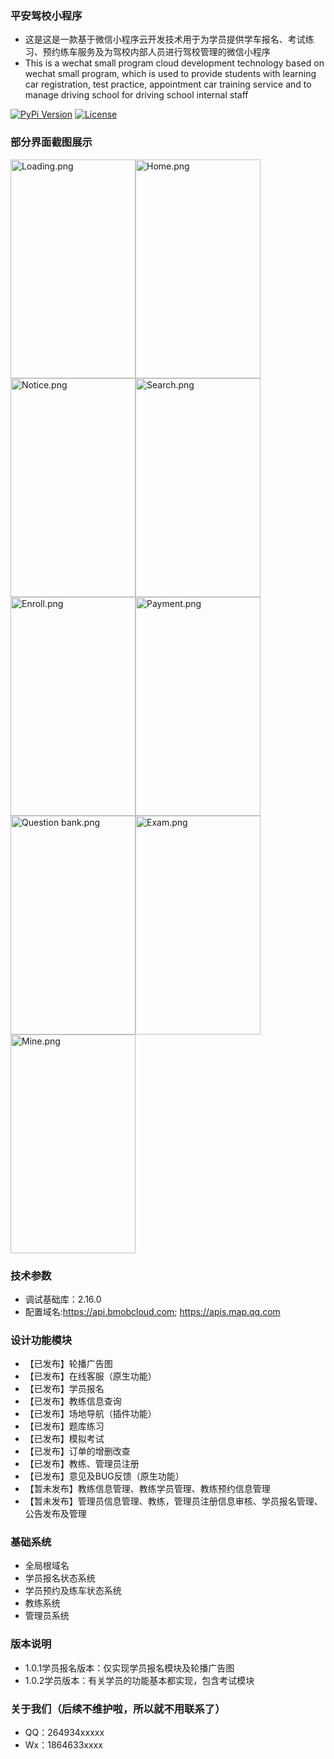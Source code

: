 ### 平安驾校小程序
- 这是这是一款基于微信小程序云开发技术用于为学员提供学车报名、考试练习、预约练车服务及为驾校内部人员进行驾校管理的微信小程序
- This is a wechat small program cloud development technology based on wechat small program, which is used to provide students with learning car registration, test practice, appointment car training service and to manage driving school for driving school internal staff

[![PyPi Version](https://img.shields.io/badge/last%20commit-March%202021-blue)](https://pypi.org/project/mmdnn/)
[![License](https://img.shields.io/badge/size-1906KB-green)](LICENSE)
### 部分界面截图展示
<img src="https://ae04.alicdn.com/kf/Ub65ba84941f347e194d2243771a79290C.jpg" width="200" height="350" alt="Loading.png" title="Loading.png"/><img src="https://ae04.alicdn.com/kf/Ube0596676b3c42d5bcf753432634fa9bW.jpg" alt="Home.png" title="Home.png" width="200" height="350"/><img src="https://sc03.alicdn.com/kf/U7b602c0cf0e4479fad4beddb1ec80a2bS.jpg" alt="Notice.png" title="Notice.png" width="200" height="350"/><img src="https://ae04.alicdn.com/kf/Uceb1ae70b5da43d3883e8050f77a633eE.jpg" alt="Search.png" title="Search.png" width="200" height="350"/><img src="https://ae03.alicdn.com/kf/Uaf045d6f334546bd835cad497a8794faq.jpg" alt="Enroll.png" title="Enroll.png" width="200" height="350"/><img src="https://ae03.alicdn.com/kf/U461f2f5b30384f8580de46516a3522baS.jpg" alt="Payment.png" title="Payment.png" width="200" height="350"/><img src="https://ae04.alicdn.com/kf/U21a2302fa8854d688e22908a56791b16o.jpg" alt="Question bank.png" title="Question bank.png" width="200" height="350"/><img src="https://ae02.alicdn.com/kf/U458b94ebfb43446b9fe70aae55416605t.jpg" alt="Exam.png" title="Exam.png" width="200" height="350"/><img src="https://ae02.alicdn.com/kf/U4f3e2324c540441eb9914a40749230a1k.jpg" alt="Mine.png" title="Mine.png" width="200" height="350"/>
### 技术参数
- 调试基础库：2.16.0
- 配置域名:https://api.bmobcloud.com; https://apis.map.qq.com
### 设计功能模块
- 【已发布】轮播广告图
- 【已发布】在线客服（原生功能）
- 【已发布】学员报名
- 【已发布】教练信息查询
- 【已发布】场地导航（插件功能）
- 【已发布】题库练习
- 【已发布】模拟考试
- 【已发布】订单的增删改查
- 【已发布】教练、管理员注册
- 【已发布】意见及BUG反馈（原生功能）
- 【暂未发布】教练信息管理、教练学员管理、教练预约信息管理
- 【暂未发布】管理员信息管理、教练，管理员注册信息审核、学员报名管理、公告发布及管理
### 基础系统
- 全局根域名
- 学员报名状态系统
- 学员预约及练车状态系统
- 教练系统
- 管理员系统
### 版本说明
- 1.0.1学员报名版本：仅实现学员报名模块及轮播广告图
- 1.0.2学员版本：有关学员的功能基本都实现，包含考试模块
### 关于我们（后续不维护啦，所以就不用联系了）
- QQ：264934xxxxx
- Wx：1864633xxxx

